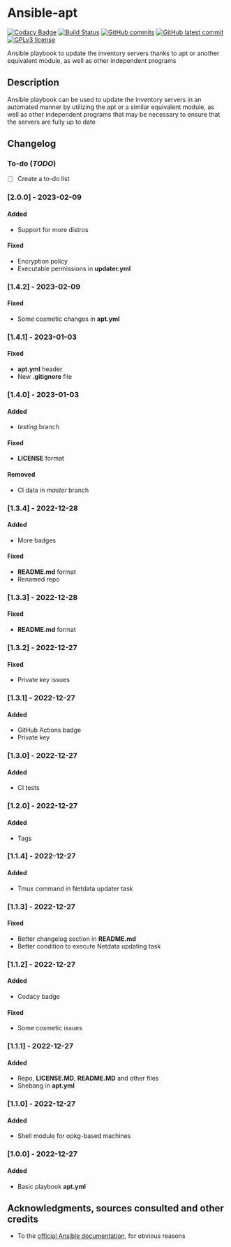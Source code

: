 # Ansible-apt
[![Codacy Badge](https://app.codacy.com/project/badge/Grade/6aa675bb5e4749f885e1b2cbcd01fe51)](https://www.codacy.com/gh/Veltys/Ansible-apt/dashboard?utm_source=github.com&amp;utm_medium=referral&amp;utm_content=Veltys/Ansible-apt&amp;utm_campaign=Badge_Grade)
[![Build Status](https://github.com/Veltys/Ansible-apt/actions/workflows/tester.yml/badge.svg?branch=master)](https://github.com/Veltys/Ansible-apt/actions)
[![GitHub commits](https://badgen.net/github/commits/Veltys/Ansible-apt)](https://GitHub.com/Veltys/Ansible-apt/commit/)
[![GitHub latest commit](https://badgen.net/github/last-commit/Veltys/Ansible-apt)](https://GitHub.com/Veltys/Ansible-apt/commit/)
[![GPLv3 license](https://img.shields.io/badge/License-GPLv3-blue.svg)](https://github.com/Veltys/Ansible-apt/blob/master/LICENSE)

Ansible playbook to update the inventory servers thanks to apt or another equivalent module, as well as other independent programs


## Description
Ansible playbook can be used to update the inventory servers in an automated manner by utilizing the apt or a similar equivalent module, as well as other independent programs that may be necessary to ensure that the servers are fully up to date


## Changelog
### To-do (*TODO*)
- [ ] Create a to-do list

### [2.0.0] - 2023-02-09
#### Added
- Support for more distros

#### Fixed
- Encryption policy
- Executable permissions in **updater.yml**

### [1.4.2] - 2023-02-09
#### Fixed
- Some cosmetic changes in **apt.yml**

### [1.4.1] - 2023-01-03
#### Fixed
- **apt.yml** header
- New **.gitignore** file

### [1.4.0] - 2023-01-03
#### Added
- *testing* branch

#### Fixed
- **LICENSE** format

#### Removed
- CI data in *master* branch

### [1.3.4] - 2022-12-28
#### Added
- More badges

#### Fixed
- **README.md** format
- Renamed repo

### [1.3.3] - 2022-12-28
#### Fixed
- **README.md** format

### [1.3.2] - 2022-12-27
#### Fixed
- Private key issues

### [1.3.1] - 2022-12-27
#### Added
- GitHub Actions badge
- Private key

### [1.3.0] - 2022-12-27
#### Added
- CI tests

### [1.2.0] - 2022-12-27
#### Added
- Tags

### [1.1.4] - 2022-12-27
#### Added
- Tmux command in Netdata updater task

### [1.1.3] - 2022-12-27
#### Fixed
- Better changelog section in **README.md**
- Better condition to execute Netdata updating task

### [1.1.2] - 2022-12-27
#### Added
- Codacy badge

#### Fixed
- Some cosmetic issues

### [1.1.1] - 2022-12-27
#### Added
- Repo, **LICENSE.MD**, **README.MD** and other files
- Shebang in **apt.yml**

### [1.1.0] - 2022-12-27
#### Added
- Shell module for opkg-based machines

### [1.0.0] - 2022-12-27
#### Added
- Basic playbook **apt.yml**


## Acknowledgments, sources consulted and other credits
* To the [official Ansible documentation](https://docs.ansible.com/ansible/latest/index.html), for obvious reasons
